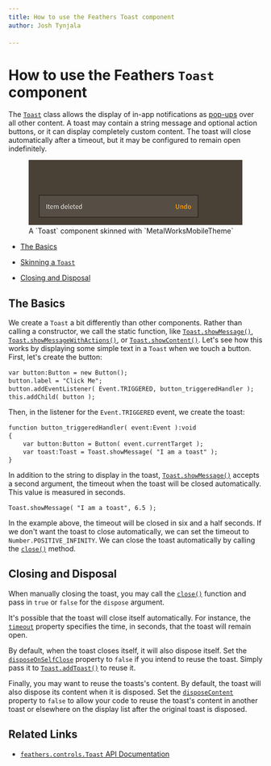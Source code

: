 ```yaml
---
title: How to use the Feathers Toast component  
author: Josh Tynjala

---
```

# How to use the Feathers `Toast` component

The [`Toast`](../api-reference/feathers/controls/Toast.html) class allows the display of in-app notifications as [pop-ups](pop-ups.html) over all other content. A toast may contain a string message and optional action buttons, or it can display completely custom content. The toast will close automatically after a timeout, but it may be configured to remain open indefinitely.

<figure>
<img src="images/toast.png" srcset="images/toast@2x.png 2x" alt="Screenshot of Feathers a Toast component" />
<figcaption>A `Toast` component skinned with `MetalWorksMobileTheme`</figcaption>
</figure>

-   [The Basics](#the-basics)

-   [Skinning a `Toast`](#skinning-a-toast)

-   [Closing and Disposal](#closing-and-disposal)

## The Basics

We create a `Toast` a bit differently than other components. Rather than calling a constructor, we call the static function, like [`Toast.showMessage()`](../api-reference/feathers/controls/Toast.html#showMessage()), [`Toast.showMessageWithActions()`](../api-reference/feathers/controls/Toast.html#showMessageWithActions()), or [`Toast.showContent()`](../api-reference/feathers/controls/Toast.html#showContent()). Let's see how this works by displaying some simple text in a `Toast` when we touch a button. First, let's create the button:

``` code
var button:Button = new Button();
button.label = "Click Me";
button.addEventListener( Event.TRIGGERED, button_triggeredHandler );
this.addChild( button );
```

Then, in the listener for the `Event.TRIGGERED` event, we create the toast:

``` code
function button_triggeredHandler( event:Event ):void
{
    var button:Button = Button( event.currentTarget );
    var toast:Toast = Toast.showMessage( "I am a toast" );
}
```

In addition to the string to display in the toast, [`Toast.showMessage()`](../api-reference/feathers/controls/Toast.html#showMessage()) accepts a second argument, the timeout when the toast will be closed automatically. This value is measured in seconds.

``` code
Toast.showMessage( "I am a toast", 6.5 );
```

In the example above, the timeout will be closed in six and a half seconds. If we don't want the toast to close automatically, we can set the timeout to `Number.POSITIVE_INFINITY`. We can close the toast automatically by calling the [`close()`](../api-reference/feathers/controls/Toast.html#close()) method.

## Closing and Disposal

When manually closing the toast, you may call the [`close()`](../api-reference/feathers/controls/Toast.html#close()) function and pass in `true` or `false` for the `dispose` argument.

It's possible that the toast will close itself automatically. For instance, the [`timeout`](../api-reference/feathers/controls/Toast.html#timeout) property specifies the time, in seconds, that the toast will remain open.

By default, when the toast closes itself, it will also dispose itself. Set the [`disposeOnSelfClose`](../api-reference/feathers/controls/Toast.html#disposeOnSelfClose) property to `false` if you intend to reuse the toast. Simply pass it to [`Toast.addToast()`](../api-reference/feathers/controls/Toast.html#addToast()) to reuse it.

Finally, you may want to reuse the toasts's content. By default, the toast will also dispose its content when it is disposed. Set the [`disposeContent`](../api-reference/feathers/controls/Toast.html#disposeContent) property to `false` to allow your code to reuse the toast's content in another toast or elsewhere on the display list after the original toast is disposed.

## Related Links

-   [`feathers.controls.Toast` API Documentation](../api-reference/feathers/controls/Toast.html)